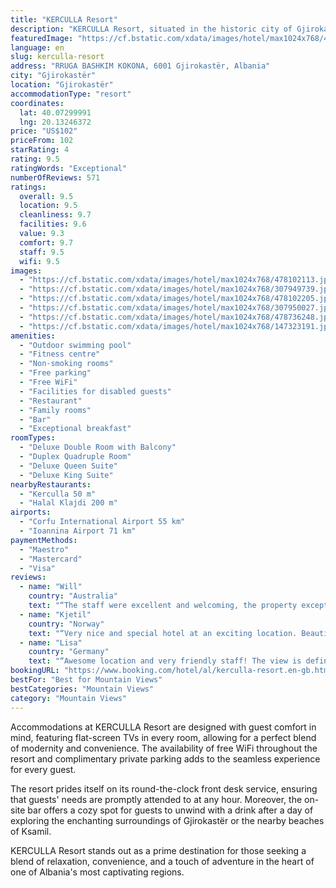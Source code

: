 ```yaml
---
title: "KERCULLA Resort"
description: "KERCULLA Resort, situated in the historic city of Gjirokastër and a scenic drive away from Sarandë, presents a perfect blend of leisure and luxury for travelers."
featuredImage: "https://cf.bstatic.com/xdata/images/hotel/max1024x768/478102113.jpg?k=a8784a88dd2e55993f3970c689fd27ed0eb584a70b82a8b753e2958b86b2f43b&o=&hp=1"
language: en
slug: kerculla-resort
address: "RRUGA BASHKIM KOKONA, 6001 Gjirokastër, Albania"
city: "Gjirokastër"
location: "Gjirokastër"
accommodationType: "resort"
coordinates:
  lat: 40.07299991
  lng: 20.13246372
price: "US$102"
priceFrom: 102
starRating: 4
rating: 9.5
ratingWords: "Exceptional"
numberOfReviews: 571
ratings:
  overall: 9.5
  location: 9.5
  cleanliness: 9.7
  facilities: 9.6
  value: 9.3
  comfort: 9.7
  staff: 9.5
  wifi: 9.5
images:
  - "https://cf.bstatic.com/xdata/images/hotel/max1024x768/478102113.jpg?k=a8784a88dd2e55993f3970c689fd27ed0eb584a70b82a8b753e2958b86b2f43b&o=&hp=1"
  - "https://cf.bstatic.com/xdata/images/hotel/max1024x768/307949739.jpg?k=e0bc4b0bb19984dd765d7e39e9ecac051566a663403a720f6d3658b98a87cb8f&o=&hp=1"
  - "https://cf.bstatic.com/xdata/images/hotel/max1024x768/478102205.jpg?k=5f758e0d882a41b6ae976f66d32c0e703086aa94b51149d49adb530ec611b24e&o=&hp=1"
  - "https://cf.bstatic.com/xdata/images/hotel/max1024x768/307950027.jpg?k=db3158f97bda52567cb429bc80305bdc5e0197a0bd748e5bbca0dff5d4a82487&o=&hp=1"
  - "https://cf.bstatic.com/xdata/images/hotel/max1024x768/478736248.jpg?k=c54008a05c33ec47f156cee76bbb8d0b435df67a6d1c907281db4a6fa785761f&o=&hp=1"
  - "https://cf.bstatic.com/xdata/images/hotel/max1024x768/147323191.jpg?k=2c9f9cfc81a982cac27f77b2395469a8365bd4080e5763193ae8ef9461c0b6f7&o=&hp=1"
amenities:
  - "Outdoor swimming pool"
  - "Fitness centre"
  - "Non-smoking rooms"
  - "Free parking"
  - "Free WiFi"
  - "Facilities for disabled guests"
  - "Restaurant"
  - "Family rooms"
  - "Bar"
  - "Exceptional breakfast"
roomTypes:
  - "Deluxe Double Room with Balcony"
  - "Duplex Quadruple Room"
  - "Deluxe Queen Suite"
  - "Deluxe King Suite"
nearbyRestaurants:
  - "Kerculla 50 m"
  - "Halal Klajdi 200 m"
airports:
  - "Corfu International Airport 55 km"
  - "Ioannina Airport 71 km"
paymentMethods:
  - "Maestro"
  - "Mastercard"
  - "Visa"
reviews:
  - name: "Will"
    country: "Australia"
    text: "“The staff were excellent and welcoming, the property exceptional and the view amazing. Highly recommended.”"
  - name: "Kjetil"
    country: "Norway"
    text: "“Very nice and special hotel at an exciting location. Beautiful view, very nice staff and excellant food. Nothing more you may wish !”"
  - name: "Lisa"
    country: "Germany"
    text: "“Awesome location and very friendly staff! The view is definitely worth it. We even got to use the pool (even though it is not heated)”"
bookingURL: "https://www.booking.com/hotel/al/kerculla-resort.en-gb.html?aid=8035640"
bestFor: "Best for Mountain Views"
bestCategories: "Mountain Views"
category: "Mountain Views"
---
```


Accommodations at KERCULLA Resort are designed with guest comfort in mind, featuring flat-screen TVs in every room, allowing for a perfect blend of modernity and convenience. The availability of free WiFi throughout the resort and complimentary private parking adds to the seamless experience for every guest.

The resort prides itself on its round-the-clock front desk service, ensuring that guests' needs are promptly attended to at any hour. Moreover, the on-site bar offers a cozy spot for guests to unwind with a drink after a day of exploring the enchanting surroundings of Gjirokastër or the nearby beaches of Ksamil.

KERCULLA Resort stands out as a prime destination for those seeking a blend of relaxation, convenience, and a touch of adventure in the heart of one of Albania's most captivating regions.